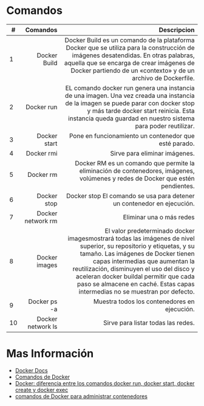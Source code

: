# <b>Comandos</b>



| # | Comandos | Descripcion
|-- |--:|--:|
| 1 | Docker Build | Docker Build es un comando de la plataforma Docker que se utiliza para la construcción de imágenes desatendidas. En otras palabras, aquella que se encarga de crear imágenes de Docker partiendo de un «contexto» y de un archivo de Dockerfile.|
| 2 |  Docker run | EL comando docker run genera una instancia de una imagen. Una vez creada una instancia de la imagen se puede parar con docker stop y más tarde docker start reinicia. Esta instancia queda guardad en nuestro sistema para poder reutilizar.|
| 3 | Docker start |Pone en funcionamiento un contenedor que esté parado.|
| 4 | Docker rmi | Sirve para eliminar imágenes.|
| 5 | Docker rm | Docker RM es un comando que permite la eliminación de contenedores, imágenes, volúmenes y redes de Docker que estén pendientes.|
| 6 | Docker stop | Docker stop El comando se usa para detener un contenedor en ejecución.|
| 7 | Docker network rm | Eliminar una o más redes|
| 8 | Docker images | El valor predeterminado docker imagesmostrará todas las imágenes de nivel superior, su repositorio y etiquetas, y su tamaño. Las imágenes de Docker tienen capas intermedias que aumentan la reutilización, disminuyen el uso del disco y aceleran docker buildal permitir que cada paso se almacene en caché. Estas capas intermedias no se muestran por defecto.|
| 9 | Docker ps -a | Muestra todos los contenedores en ejecución.|
| 10 | Docker network ls | Sirve para listar todas las redes.|


# Mas Información
* [Docker Docs][1_0]
* [Comandos de Docker][1_1]
* [Docker: diferencia entre los comandos docker run, docker start, docker create y docker exec][1_2]
* [comandos de Docker para administrar contenedores][1_3]

[1_0]:https://docs.docker.com/reference/
[1_1]:https://geekflare.com/es/docker-commands/
[1_2]:https://www.campusmvp.es/recursos/post/docker-diferencia-entre-los-comandos-docker-run-docker-start-docker-create-y-docker-exec.aspx
[1_3]:https://geekflare.com/es/docker-manage-containers/#geekflare-toc-rm-command

